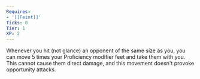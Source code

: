 ```yaml
---
Requires:
- '[[Feint]]'
Ticks: 0
Tier: 1
XP: 2
---
```


Whenever you hit (not glance) an opponent of the same size as you, you can move 5 times your Proficiency modifier feet and take them with you.  This cannot cause them direct damage, and this movement doesn't provoke opportunity attacks.